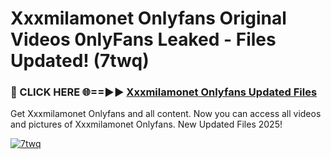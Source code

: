 # Xxxmilamonet Onlyfans Original Videos 0nlyFans Leaked - Files Updated! (7twq)

<h3>🔴 CLICK HERE 🌐==►► <a href="https://best4dudes.click/HH4t6V" rel="nofollow">Xxxmilamonet Onlyfans Updated Files</a></h3>

Get Xxxmilamonet Onlyfans and all content. Now you can access all videos and pictures of Xxxmilamonet Onlyfans. New Updated Files 2025!

[![7twq](https://github.com/user-attachments/assets/8c521d6e-e6e3-4a75-9320-d58ab9d79d5b)](https://best4dudes.click/HH4t6V)
